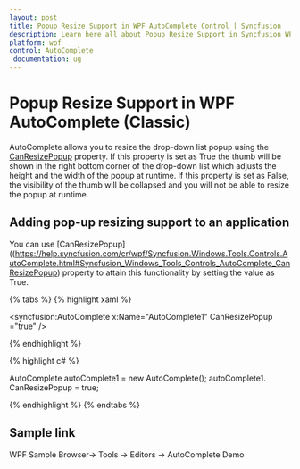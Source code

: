 ```yaml
---
layout: post
title: Popup Resize Support in WPF AutoComplete Control | Syncfusion
description: Learn here all about Popup Resize Support in Syncfusion WPF AutoComplete (Classic) control and more.
platform: wpf
control: AutoComplete
 documentation: ug
---
```


# Popup Resize Support in WPF AutoComplete (Classic)

AutoComplete allows you to resize the drop-down list popup using the [CanResizePopup](https://help.syncfusion.com/cr/wpf/Syncfusion.Windows.Tools.Controls.AutoComplete.html#Syncfusion_Windows_Tools_Controls_AutoComplete_CanResizePopup) property. If this property is set as True the thumb will be shown in the right bottom corner of the drop-down list which adjusts the height and the width of the popup at runtime. If this property is set as False, the visibility of the thumb will be collapsed and you will not be able to resize the popup at runtime. 

## Adding pop-up resizing support to an application 

You can use [CanResizePopup]((https://help.syncfusion.com/cr/wpf/Syncfusion.Windows.Tools.Controls.AutoComplete.html#Syncfusion_Windows_Tools_Controls_AutoComplete_CanResizePopup) property to attain this functionality by setting the value as True.

{% tabs %}
{% highlight xaml %}

<syncfusion:AutoComplete x:Name="AutoComplete1" CanResizePopup ="true" />

{% endhighlight %}

{% highlight c# %}

AutoComplete autoComplete1 = new AutoComplete();
autoComplete1. CanResizePopup = true;

{% endhighlight %}
{% endtabs %}

## Sample link

WPF Sample Browser-> Tools -> Editors -> AutoComplete Demo

